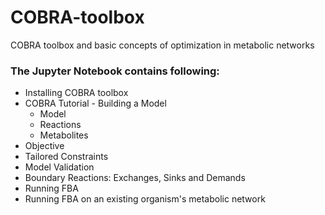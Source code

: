 # COBRA-toolbox
COBRA toolbox and basic concepts of optimization in metabolic networks

### The Jupyter Notebook contains following:

+ Installing COBRA toolbox
+ COBRA Tutorial - Building a Model
  + Model
  + Reactions
  + Metabolites
+ Objective
+ Tailored Constraints
+ Model Validation
+ Boundary Reactions: Exchanges, Sinks and Demands
+ Running FBA
+ Running FBA on an existing organism's metabolic network
